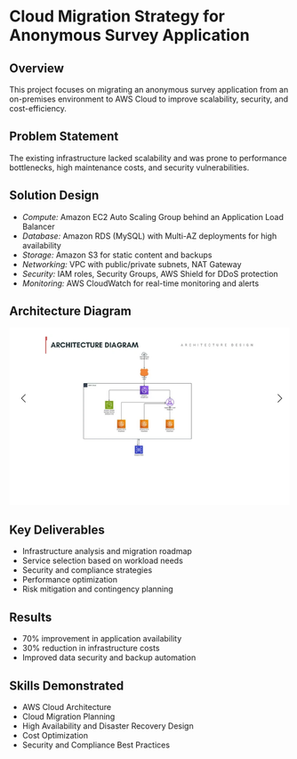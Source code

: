 # Cloud Migration Strategy for Anonymous Survey Application

## Overview
This project focuses on migrating an anonymous survey application from an on-premises environment to AWS Cloud to improve scalability, security, and cost-efficiency.

## Problem Statement
The existing infrastructure lacked scalability and was prone to performance bottlenecks, high maintenance costs, and security vulnerabilities.

## Solution Design
- *Compute:* Amazon EC2 Auto Scaling Group behind an Application Load Balancer
- *Database:* Amazon RDS (MySQL) with Multi-AZ deployments for high availability
- *Storage:* Amazon S3 for static content and backups
- *Networking:* VPC with public/private subnets, NAT Gateway
- *Security:* IAM roles, Security Groups, AWS Shield for DDoS protection
- *Monitoring:* AWS CloudWatch for real-time monitoring and alerts

## Architecture Diagram
![Architecture Diagram](CloudArchitecture.png)

## Key Deliverables
- Infrastructure analysis and migration roadmap
- Service selection based on workload needs
- Security and compliance strategies
- Performance optimization
- Risk mitigation and contingency planning

## Results
- 70% improvement in application availability
- 30% reduction in infrastructure costs
- Improved data security and backup automation

## Skills Demonstrated
- AWS Cloud Architecture
- Cloud Migration Planning
- High Availability and Disaster Recovery Design
- Cost Optimization
- Security and Compliance Best Practices